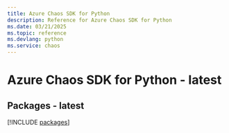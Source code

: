 ```yaml
---
title: Azure Chaos SDK for Python
description: Reference for Azure Chaos SDK for Python
ms.date: 03/21/2025
ms.topic: reference
ms.devlang: python
ms.service: chaos
---
```

# Azure Chaos SDK for Python - latest
## Packages - latest
[!INCLUDE [packages](chaos-index.md)]